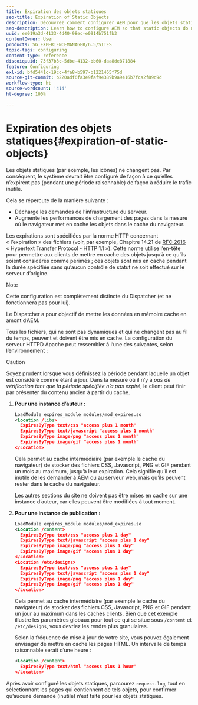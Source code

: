 ```yaml
---
title: Expiration des objets statiques
seo-title: Expiration of Static Objects
description: Découvrez comment configurer AEM pour que les objets statiques n’expirent pas (pendant un intervalle de temps raisonnable).
seo-description: Learn how to configure AEM so that static objects do not expire (for a reasonable period of time).
uuid: ee019a3d-4133-4d40-98ec-e0914b751fb3
contentOwner: User
products: SG_EXPERIENCEMANAGER/6.5/SITES
topic-tags: configuring
content-type: reference
discoiquuid: 73f37b3c-5dbe-4132-bb60-daa8de871884
feature: Configuring
exl-id: bfd5441c-19cc-4fa8-b597-b1221465f75d
source-git-commit: b220adf6fa3e9faf94389b9a9416b7fca2f89d9d
workflow-type: ht
source-wordcount: '414'
ht-degree: 100%

---
```


# Expiration des objets statiques{#expiration-of-static-objects}

Les objets statiques (par exemple, les icônes) ne changent pas. Par conséquent, le système devrait être configuré de façon à ce qu’elles n’expirent pas (pendant une période raisonnable) de façon à réduire le trafic inutile.

Cela se répercute de la manière suivante :

* Décharge les demandes de l’infrastructure du serveur.
* Augmente les performances de chargement des pages dans la mesure où le navigateur met en cache les objets dans le cache du navigateur.

Les expirations sont spécifiées par la norme HTTP concernant « l’expiration » des fichiers (voir, par exemple, Chapitre 14.21 de [RFC 2616](https://www.ietf.org/rfc/rfc2616.txt) « Hypertext Transfer Protocol - HTTP 1.1 »). Cette norme utilise l’en-tête pour permettre aux clients de mettre en cache des objets jusqu’à ce qu’ils soient considérés comme périmés ; ces objets sont mis en cache pendant la durée spécifiée sans qu’aucun contrôle de statut ne soit effectué sur le serveur d’origine.

>[!NOTE]
>
>Cette configuration est complètement distincte du Dispatcher (et ne fonctionnera pas pour lui).
>
>Le Dispatcher a pour objectif de mettre les données en mémoire cache en amont d’AEM.

Tous les fichiers, qui ne sont pas dynamiques et qui ne changent pas au fil du temps, peuvent et doivent être mis en cache. La configuration du serveur HTTPD Apache peut ressembler à l’une des suivantes, selon l’environnement :

>[!CAUTION]
>
>Soyez prudent lorsque vous définissez la période pendant laquelle un objet est considéré comme étant à jour. Dans la mesure où il n’y a *pas de vérification tant que la période spécifiée n’a pas expiré*, le client peut finir par présenter du contenu ancien à partir du cache.

1. **Pour une instance d’auteur :**

   ```xml
   LoadModule expires_module modules/mod_expires.so
   <Location /libs>
     ExpiresByType text/css "access plus 1 month"
     ExpiresByType text/javascript "access plus 1 month"
     ExpiresByType image/png "access plus 1 month"
     ExpiresByType image/gif "access plus 1 month"
   </Location>
   ```

   Cela permet au cache intermédiaire (par exemple le cache du navigateur) de stocker des fichiers CSS, Javascript, PNG et GIF pendant un mois au maximum, jusqu’à leur expiration. Cela signifie qu’il est inutile de les demander à AEM ou au serveur web, mais qu’ils peuvent rester dans le cache du navigateur.

   Les autres sections du site ne doivent pas être mises en cache sur une instance d’auteur, car elles peuvent être modifiées à tout moment.

1. **Pour une instance de publication :**

   ```xml
   LoadModule expires_module modules/mod_expires.so
   <Location /content>
     ExpiresByType text/css "access plus 1 day"
     ExpiresByType text/javascript "access plus 1 day"
     ExpiresByType image/png "access plus 1 day"
     ExpiresByType image/gif "access plus 1 day"
   </Location>
   <Location /etc/designs>
     ExpiresByType text/css "access plus 1 day"
     ExpiresByType text/javascript "access plus 1 day"
     ExpiresByType image/png "access plus 1 day"
     ExpiresByType image/gif "access plus 1 day"
   </Location>
   ```

   Cela permet au cache intermédiaire (par exemple le cache du navigateur) de stocker des fichiers CSS, Javascript, PNG et GIF pendant un jour au maximum dans les caches clients. Bien que cet exemple illustre les paramètres globaux pour tout ce qui se situe sous `/content` et `/etc/designs`, vous devriez les rendre plus granulaires.

   Selon la fréquence de mise à jour de votre site, vous pouvez également envisager de mettre en cache les pages HTML. Un intervalle de temps raisonnable serait d’une heure :

   ```xml
   <Location /content>
     ExpiresByType text/html "access plus 1 hour"
   </Location>
   ```

Après avoir configuré les objets statiques, parcourez `request.log`, tout en sélectionnant les pages qui contiennent de tels objets, pour confirmer qu’aucune demande (inutile) n’est faite pour les objets statiques.

